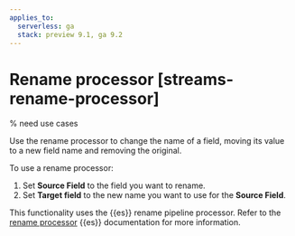```yaml
---
applies_to:
  serverless: ga
  stack: preview 9.1, ga 9.2
---
```

# Rename processor [streams-rename-processor]
% need use cases

Use the rename processor to change the name of a field, moving its value to a new field name and removing the original.

To use a rename processor:

1. Set **Source Field** to the field you want to rename.
1. Set **Target field** to the new name you want to use for the **Source Field**.

This functionality uses the {{es}} rename pipeline processor. Refer to the [rename processor](elasticsearch://reference/enrich-processor/rename-processor.md) {{es}} documentation for more information.